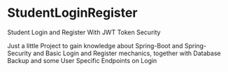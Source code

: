 # StudentLoginRegister
Student Login and Register With JWT Token Security

Just a little Project to gain knowledge about Spring-Boot and Spring-Security and Basic Login and Register mechanics, together with Database Backup and some User Specific Endpoints on Login
